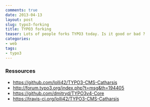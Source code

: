 ```yaml
---
comments: true
date: 2013-04-13
layout: post
slug: typo3-forking
title: TYPO3 forking
teaser: Lots of people forks TYPO3 today. Is it good or bad ? 
categories:
- web
tags:
- typo3
---
```


###  Ressources

* https://github.com/lolli42/TYPO3-CMS-Catharsis
* http://forum.typo3.org/index.php?t=msg&th=194405
* https://github.com/dmitryd/TYPO3v4-Core
* https://travis-ci.org/lolli42/TYPO3-CMS-Catharsis
